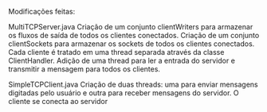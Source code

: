 
Modificações feitas:

MultiTCPServer.java
Criação de um conjunto clientWriters para armazenar os fluxos de saída de todos os clientes conectados.
Criação de um conjunto clientSockets para armazenar os sockets de todos os clientes conectados.
Cada cliente é tratado em uma thread separada através da classe ClientHandler.
Adição de uma thread para ler a entrada do servidor e transmitir a mensagem para todos os clientes.

SimpleTCPClient.java
Criação de duas threads: uma para enviar mensagens digitadas pelo usuário e outra para receber mensagens do servidor.
O cliente se conecta ao servidor
